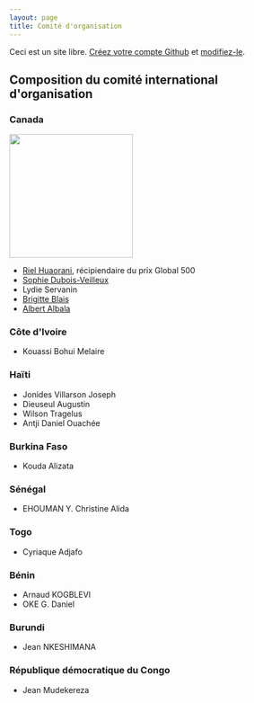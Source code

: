 ```yaml
---
layout: page
title: Comité d'organisation
---
```


Ceci est un site libre. [Créez votre compte Github](https://github.com/join?return_to=https%3A%2F%2Fgithub.com%2Falberto56%2Fminisite-sommet-tdj%2Fedit%2Fgh-pages%2Fcomite-organisation.md) et [modifiez-le](https://github.com/alberto56/minisite-sommet-tdj/edit/gh-pages/comite-organisation.md).

Composition du comité international d'organisation
----

### Canada

<img src="http://terredesjeunes.org/sites/terredesjeunes.org/files/imagecache/tdj_full_lightbox_target/ca-2013-07-29.png" height="220" width="220" />

 * [Riel Huaorani](http://terredesjeunes.org/sites/terredesjeunes.org/files/Riel%20Huaorani%20C.V.%20TDJ_0.pdf), récipiendaire du prix Global 500
 * [Sophie Dubois-Veilleux](http://terredesjeunes.org/sites/terredesjeunes.org/files/cv%20tdj.pdf)
 * Lydie Servanin
 * [Brigitte Blais](http://terredesjeunes.org/sites/terredesjeunes.org/files/CV%20Brigitte%20Blais%20Gestion%20Carbone%202015.pdf)
 * [Albert Albala](http://terredesjeunes.org/sites/terredesjeunes.org/files/20150112_albert_albala_fr_tdj.pdf)

### Côte d'Ivoire

 * Kouassi Bohui Melaire

### Haïti

 * Jonides Villarson Joseph
 * Dieuseul Augustin
 * Wilson Tragelus
 * Antji Daniel Ouachée

### Burkina Faso

 * Kouda Alizata

### Sénégal

 * EHOUMAN Y. Christine Alida

### Togo

 * Cyriaque Adjafo

### Bénin

 * Arnaud KOGBLEVI
 * OKE G. Daniel

### Burundi

 * Jean NKESHIMANA

### République démocratique du Congo

 * Jean Mudekereza
